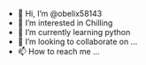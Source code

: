 - 👋 Hi, I’m @obelix58143
- 👀 I’m interested in Chilling
- 🌱 I’m currently learning python
- 💞️ I’m looking to collaborate on ...
- 📫 How to reach me ...

<!---
obelix58143/obelix58143 is a ✨ special ✨ repository because its `README.md` (this file) appears on your GitHub profile.
You can click the Preview link to take a look at your changes.
--->
